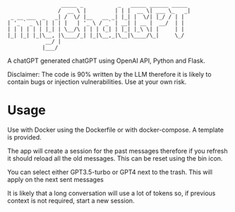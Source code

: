 ```
                 _____ _           _   _____ ______ _____ 
                /  __ \ |         | | |  __ \| ___ \_   _|
 _ __ ___  _   _| /  \/ |__   __ _| |_| |  \/| |_/ / | |  
| '_ ` _ \| | | | |   | '_ \ / _` | __| | __ |  __/  | |  
| | | | | | |_| | \__/\ | | | (_| | |_| |_\ \| |     | |  
|_| |_| |_|\__, |\____/_| |_|\__,_|\__|\____/\_|     \_/  
            __/ |                                         
           |___/                                         
```

A chatGPT generated chatGPT using OpenAI API, Python and Flask.

Disclaimer: The code is 90% written by the LLM therefore it is likely to contain bugs or injection vulnerabilities. Use at your own risk.

# Usage
Use with Docker using the Dockerfile or with docker-compose. A template is provided.

The app will create a session for the past messages therefore if you refresh it should reload all the old messages. This can be reset using the bin icon.

You can select either GPT3.5-turbo or GPT4 next to the trash. This will apply on the next sent messages

It is likely that a long conversation will use a lot of tokens so, if previous context is not required, start a new session.
